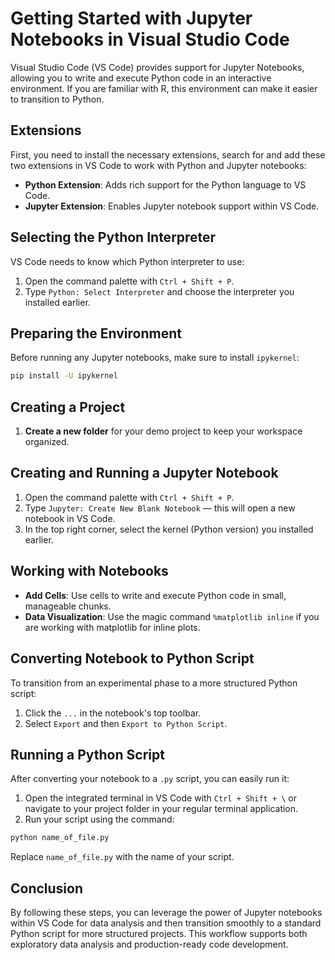 # Getting Started with Jupyter Notebooks in Visual Studio Code

Visual Studio Code (VS Code) provides support for Jupyter Notebooks, allowing you to write and execute Python code in an interactive environment. If you are familiar with R, this environment can make it easier to transition to Python.

## Extensions

First, you need to install the necessary extensions, search for and add these two extensions  in VS Code to work with Python and Jupyter notebooks:

- **Python Extension**: Adds rich support for the Python language to VS Code.
- **Jupyter Extension**: Enables Jupyter notebook support within VS Code.

## Selecting the Python Interpreter

VS Code needs to know which Python interpreter to use:

1. Open the command palette with `Ctrl + Shift + P`.
2. Type `Python: Select Interpreter` and choose the interpreter you installed earlier.

## Preparing the Environment

Before running any Jupyter notebooks, make sure to install `ipykernel`:

```bash
pip install -U ipykernel
```

## Creating a Project

1. **Create a new folder** for your demo project to keep your workspace organized.

## Creating and Running a Jupyter Notebook

1. Open the command palette with `Ctrl + Shift + P`.
2. Type `Jupyter: Create New Blank Notebook` — this will open a new notebook in VS Code.
3. In the top right corner, select the kernel (Python version) you installed earlier.

## Working with Notebooks

- **Add Cells**: Use cells to write and execute Python code in small, manageable chunks.
- **Data Visualization**: Use the magic command `%matplotlib inline` if you are working with matplotlib for inline plots.

## Converting Notebook to Python Script

To transition from an experimental phase to a more structured Python script:

1. Click the `...` in the notebook's top toolbar.
2. Select `Export` and then `Export to Python Script`.

## Running a Python Script

After converting your notebook to a `.py` script, you can easily run it:

1. Open the integrated terminal in VS Code with `Ctrl + Shift + \` or navigate to your project folder in your regular terminal application.
2. Run your script using the command:

```bash
python name_of_file.py
```

Replace `name_of_file.py` with the name of your script.

## Conclusion

By following these steps, you can leverage the power of Jupyter notebooks within VS Code for data analysis and then transition smoothly to a standard Python script for more structured projects. This workflow supports both exploratory data analysis and production-ready code development.
```
